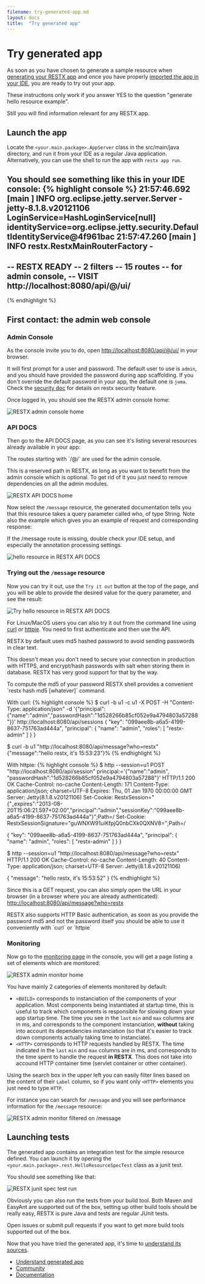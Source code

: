 ```yaml
---
filename: try-generated-app.md
layout: docs
title:  "Try generated app"
---
```

# Try generated app

As soon as you have chosen to generate a sample resource when [generating your RESTX app](shell-app-bootstrap.html) and once you have properly [imported the app in your IDE](ide.html), you are ready to try out your app.

<div class="note">
	<p>These instructions only work if you answer YES to the question "generate hello resource example".</p>
	<p>Still you will find information relevant for any RESTX app.</p>
</div>

## Launch the app

Locate the `<your.main.package>.AppServer` class in the src/main/java directory, and run it from your IDE as a regular Java application.
Alternatively, you can use the shell to run the app with `restx app run`.

You should see something like this in your IDE console:
{% highlight console %}
21:57:46.692 [main             ] INFO  org.eclipse.jetty.server.Server - jetty-8.1.8.v20121106
LoginService=HashLoginService[null] identityService=org.eclipse.jetty.security.DefaultIdentityService@4f961bac
21:57:47.260 [main             ] INFO  restx.RestxMainRouterFactory - 
--------------------------------------
 -- RESTX READY
 -- 2 filters
 -- 15 routes
 -- for admin console,
 --   VISIT http://localhost:8080/api/@/ui/
 --
{% endhighlight %}

## First contact: the admin web console


### Admin Console
As the console invite you to do, open [http://localhost:8080/api/@/ui/](http://localhost:8080/api/@/ui/) in your browser.

It will first prompt for a user and password. The default user to use is `admin`, and you should have provided the password during app scaffolding. If you don't override the default password in your app, the default one is `juma`. Check the [security doc](/docs/ref-security.html) for details on restx security feature.

Once logged in, you should see the RESTX admin console home:

![RESTX admin console home](/images/docs/admin-home.png)

### API DOCS
Then go to the API DOCS page, as you can see it's listing several resources already available in your app:

<div class="note">
	<p>The routes starting with `/@/` are used for the admin console.</p>
	<p>This is a reserved path in RESTX, as long as you want to benefit from the admin console which is optional. To get rid of it you just need to remove dependencies on all the admin modules.</p>
</div>

![RESTX API DOCS home](/images/docs/admin-apidocs-home.png)

Now select the `/message` resource, the generated documentation tells you that this resource takes a query parameter called who, of type String. Note also the example which gives you an example of request and corresponding response:

<div class="note">
	<p>If the /message route is missing, double check your IDE setup, and especially the annotation processing settings.</p>
</div>

![hello resource in RESTX API DOCS](/images/docs/admin-apidocs-hello.png)

### Trying out the `/message` resource
Now you can try it out, use the `Try it out` button at the top of the page, and you will be able to provide the desired value for the query parameter, and see the result:

![Try hello resource in RESTX API DOCS](/images/docs/admin-apidocs-hello-try.png)

For Linux/MacOS users you can also try it out from the command line using [curl](http://curl.haxx.se/) or [httpie](https://github.com/jkbr/httpie). You need to first authenticate and then use the API.

<div class="note">
	<p>RESTX by default uses md5 hashed password to avoid sending passwords in clear text.</p>
	<p>This doesn't mean you don't need to secure your connection in production with HTTPS, and encrypt/hash passwords with salt when storing them in database. RESTX has very good support for that by the way.</p>
        <p>To compute the md5 of your password RESTX shell provides a convenient `restx hash md5 [whatever]` command.</p>
</div>

With curl:
{% highlight console %}
$ curl -b u1 -c u1 -X POST -H "Content-Type: application/json" -d '{"principal":{"name":"admin","passwordHash":"1d528266b85cf052e9a4794803a57288"}}' http://localhost:8080/api/sessions
{ "key": "099aee8b-a6a5-4199-8637-751763ad444a", "principal": { "name": "admin", "roles": [ "restx-admin" ] } }

$ curl -b u1 "http://localhost:8080/api/message?who=restx"
{"message":"hello restx, it's 15:53:23"}%
{% endhighlight %}

With httpie:
{% highlight console %}
$ http --session=u1 POST "http://localhost:8080/api/session" principal:='{"name":"admin", "passwordHash":"1d528266b85cf052e9a4794803a57288"}'
HTTP/1.1 200 OK
Cache-Control: no-cache
Content-Length: 171
Content-Type: application/json; charset=UTF-8
Expires: Thu, 01 Jan 1970 00:00:00 GMT
Server: Jetty(8.1.8.v20121106)
Set-Cookie: RestxSession="{\"_expires\":\"2013-08-20T15:06:21.597+02:00\",\"principal\":\"admin\",\"sessionKey\":\"099aee8b-a6a5-4199-8637-751763ad444a\"}";Path=/
Set-Cookie: RestxSessionSignature="guWNXW91uiKfpjQ0nbCXk0QXNV8=";Path=/

{
    "key": "099aee8b-a6a5-4199-8637-751763ad444a",
    "principal": {
        "name": "admin",
        "roles": [
            "restx-admin"
        ]
    }
}

$ http --session=u1 "http://localhost:8080/api/message?who=restx"
HTTP/1.1 200 OK
Cache-Control: no-cache
Content-Length: 40
Content-Type: application/json; charset=UTF-8
Server: Jetty(8.1.8.v20121106)

{
    "message": "hello restx, it's 15:53:52"
}
{% endhighlight %}

Since this is a GET request, you can also simply open the URL in your browser (in a browser where you are already authenticated): [http://localhost:8080/api/message?who=restx](http://localhost:8080/api/message?who=restx)

<div class="note">
	<p>RESTX also supports HTTP Basic authentication, as soon as you provide the password md5 and not the password itself you should be able to use it conveniently with `curl` or `httpie`</p>
</div>


### Monitoring

Now go to the [monitoring page](http://localhost:8080/api/@/ui/monitor/) in the console, you will get a page listing a set of elements which are monitored:

![RESTX admin monitor home](/images/docs/admin-monitor.png)

You have mainly 2 categories of elements monitored by default: 
- `<BUILD>` corresponds to instanciation of the components of your application. Most components being instantiated at startup time, this is useful to track which components is responsible for slowing down your app startup time. The time you see in the `last` `min` and `max` columns are in ms, and corresponds to the component instanciation, **without** taking into account its dependencies instanciation (so that it's easier to track down components actually taking time to instanciate).
- `<HTTP>` corresponds to HTTP requests handled by RESTX. The time indicated in the `last` `min` and `max` columns are in ms, and corresponds to the time spent to handle the request **in RESTX**. This does not take into accound HTTP container time (servlet container or other container).

Using the search box in the upper left you can easily filter lines based on the content of their `Label` column, so if you want only `<HTTP>` elements you just need to type `HTTP`.

For instance you can search for `/message` and you will see performance information for the `/message` resource:

![RESTX admin monitor filtered on /message](/images/docs/admin-monitor-message.png)

## Launching tests

The generated app contains an integration test for the simple resource defined. You can launch it by opening the `<your.main.package>.rest.HelloResourceSpecTest` class as a junit test.

You should see something like that:

![RESTX junit spec test run](/images/docs/junit-run-hello.png)

<div class="note">
	<p>Obviously you can also run the tests from your build tool. Both Maven and EasyAnt are supported out of the box, setting up other build tools should be really easy, RESTX is pure Java and tests are regular JUnit tests.</p>
	<p>Open issues or submit pull requests if you want to get more build tools supported out of the box.</p>
</div>

Now that you have tried the generated app, it's time to [understand its sources](generated-app-explained.html).

<div class="go-next">
	<ul>
		<li><a href="generated-app-explained.html"><i class="icon-cogs"> </i> Understand generated app</a></li>
		<li><a href="/community/"><i class="icon-beer"> </i> Community</a></li>
		<li><a href="/docs/"><i class="icon-book"> </i> Documentation</a></li>
	</ul>	
</div>
